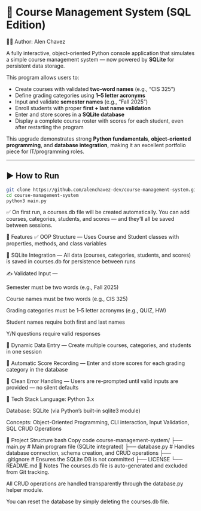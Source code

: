 # 🧠 Course Management System (SQL Edition)

🧑‍💻 Author:
Alen Chavez

A fully interactive, object-oriented Python console application that simulates a simple course management system — now powered by **SQLite** for persistent data storage.  

This program allows users to:

- Create courses with validated **two-word names** (e.g., “CIS 325”)  
- Define grading categories using **1–5 letter acronyms**  
- Input and validate **semester names** (e.g., “Fall 2025”)  
- Enroll students with proper **first + last name validation**  
- Enter and store scores in a **SQLite database**  
- Display a complete course roster with scores for each student, even after restarting the program

This upgrade demonstrates strong **Python fundamentals**, **object-oriented programming**, and **database integration**, making it an excellent portfolio piece for IT/programming roles.

---

## ▶️ How to Run

```bash
git clone https://github.com/alenchavez-dev/course-management-system.git
cd course-management-system
python3 main.py
```
✅ On first run, a courses.db file will be created automatically.
You can add courses, categories, students, and scores — and they’ll all be saved between sessions.

🚀 Features
✅ OOP Structure — Uses Course and Student classes with properties, methods, and class variables

🧠 SQLite Integration — All data (courses, categories, students, and scores) is saved in courses.db for persistence between runs

✍️ Validated Input —

Semester must be two words (e.g., Fall 2025)

Course names must be two words (e.g., CIS 325)

Grading categories must be 1–5 letter acronyms (e.g., QUIZ, HW)

Student names require both first and last names

Y/N questions require valid responses

🧾 Dynamic Data Entry — Create multiple courses, categories, and students in one session

🧮 Automatic Score Recording — Enter and store scores for each grading category in the database

🧠 Clean Error Handling — Users are re-prompted until valid inputs are provided — no silent defaults

🧰 Tech Stack
Language: Python 3.x

Database: SQLite (via Python’s built-in sqlite3 module)

Concepts: Object-Oriented Programming, CLI interaction, Input Validation, SQL CRUD Operations

📂 Project Structure
bash
Copy code
course-management-system/
├── main.py          # Main program file (SQLite integrated)
├── database.py      # Handles database connection, schema creation, and CRUD operations
├── .gitignore       # Ensures the SQLite DB is not committed
├── LICENSE
└── README.md
📝 Notes
The courses.db file is auto-generated and excluded from Git tracking.

All CRUD operations are handled transparently through the database.py helper module.

You can reset the database by simply deleting the courses.db file.
